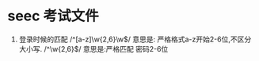 # seec 考试文件


1. 登录时候的匹配
    /^[a-z]\w{2,6}\w$/ 意思是: 严格格式a-z开始2-6位,不区分大小写.
     /^\w{2,6}$/  意思是:严格匹配 密码2-6位